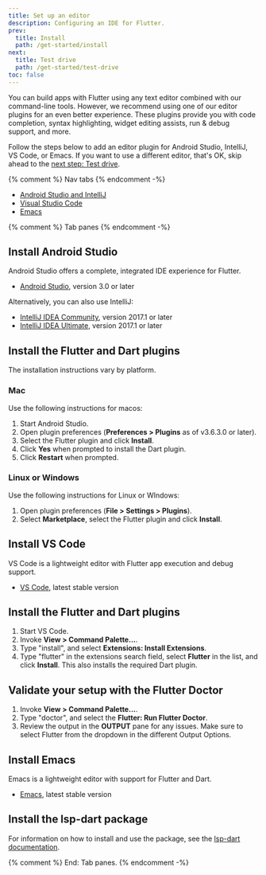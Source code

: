 ```yaml
---
title: Set up an editor
description: Configuring an IDE for Flutter.
prev:
  title: Install
  path: /get-started/install
next:
  title: Test drive
  path: /get-started/test-drive
toc: false
---
```


You can build apps with Flutter using any text editor combined with our
command-line tools. However, we recommend using one of our editor
plugins for an even better experience.
These plugins provide you with code completion, syntax
highlighting, widget editing assists, run & debug support, and more.

Follow the steps below to add an editor plugin for Android Studio,
IntelliJ, VS Code, or Emacs. If you want to use a different editor,
that's OK, skip ahead to the [next step: Test drive][].

{% comment %} Nav tabs {% endcomment -%}
<ul class="nav nav-tabs" id="editor-setup" role="tablist">
  <li class="nav-item">
    <a class="nav-link active" id="androidstudio-tab" href="#androidstudio" role="tab" aria-controls="androidstudio" aria-selected="true">Android Studio and IntelliJ</a>
  </li>
  <li class="nav-item">
    <a class="nav-link" id="vscode-tab" href="#vscode" role="tab" aria-controls="vscode" aria-selected="false">Visual Studio Code</a>
  </li>
  <li class="nav-item">
    <a class="nav-link" id="emacs-tab" href="#emacs" role="tab" aria-controls="emacs" aria-selected="false">Emacs</a>
  </li>
</ul>

{% comment %} Tab panes {% endcomment -%}
<div class="tab-content">

<div class="tab-pane active" id="androidstudio" role="tabpanel" aria-labelledby="androidstudio-tab" markdown="1">

## Install Android Studio

Android Studio offers a complete, integrated IDE experience for Flutter.

* [Android Studio][], version 3.0 or later

Alternatively, you can also use IntelliJ:

* [IntelliJ IDEA Community][], version 2017.1 or later
* [IntelliJ IDEA Ultimate][], version 2017.1 or later

## Install the Flutter and Dart plugins

The installation instructions vary by platform.

### Mac

Use the following instructions for macos:

  1. Start Android Studio.
  1. Open plugin preferences (**Preferences > Plugins** as of
     v3.6.3.0 or later).
  1. Select the Flutter plugin and
     click **Install**.
  1. Click **Yes** when prompted to install the Dart plugin.
  1. Click **Restart** when prompted.

### Linux or Windows

Use the following instructions for Linux or WIndows:

   1. Open plugin preferences (**File > Settings > Plugins**).
   1. Select **Marketplace**,  select the Flutter plugin and click
      **Install**.

</div>
<div class="tab-pane" id="vscode" role="tabpanel" aria-labelledby="vscode-tab" markdown="1">

## Install VS Code

VS Code is a lightweight editor with Flutter app execution and debug support.

* [VS Code][], latest stable version

## Install the Flutter and Dart plugins

 1. Start VS Code.
 1. Invoke **View > Command Palette...**.
 1. Type "install", and select **Extensions: Install Extensions**.
 1. Type "flutter" in the extensions search field, select **Flutter** in the list,
    and click **Install**. This also installs the required Dart plugin.

## Validate your setup with the Flutter Doctor

 1. Invoke **View > Command Palette...**.
 1. Type "doctor", and select the **Flutter: Run Flutter Doctor**.
 1. Review the output in the **OUTPUT** pane for any issues. Make sure to select Flutter from the dropdown in the different Output Options.

</div>
<div class="tab-pane" id="emacs" role="tabpanel" aria-labelledby="emacs-tab" markdown="1">

## Install Emacs

Emacs is a lightweight editor with support for Flutter and Dart.

* [Emacs][], latest stable version

## Install the lsp-dart package

For information on how to install and use the package, see the [lsp-dart documentation][].

</div>
</div>{% comment %} End: Tab panes. {% endcomment -%}



[Android Studio]: {{site.android-dev}}/studio
[IntelliJ IDEA Community]: https://www.jetbrains.com/idea/download/
[IntelliJ IDEA Ultimate]: https://www.jetbrains.com/idea/download/
[next step: Test drive]:/get-started/test-drive
[VS Code]: https://code.visualstudio.com/
[Emacs]: https://www.gnu.org/software/emacs/download.html
[lsp-dart documentation]: https://emacs-lsp.github.io/lsp-dart/
